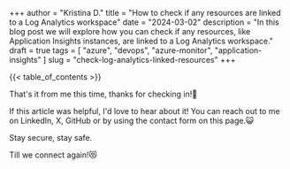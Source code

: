 +++
author = "Kristina D."
title = "How to check if any resources are linked to a Log Analytics workspace"
date = "2024-03-02"
description = "In this blog post we will explore how you can check if any resources, like Application Insights instances, are linked to a Log Analytics workspace."
draft = true
tags = [
    "azure",
    "devops",
    "azure-monitor",
    "application-insights"
]
slug = "check-log-analytics-linked-resources"
+++

{{< table_of_contents >}}

That's it from me this time, thanks for checking in!💖

If this article was helpful, I'd love to hear about it! You can reach out to me on LinkedIn, X, GitHub or by using the contact form on this page.😺

Stay secure, stay safe.

Till we connect again!😻
